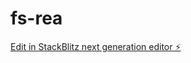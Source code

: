 # fs-rea

[Edit in StackBlitz next generation editor ⚡️](https://stackblitz.com/~/github.com/csarsnchz/fs-rea)